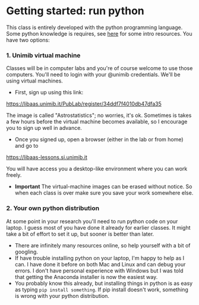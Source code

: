 # Getting started: run python

This class is entirely developed with the python programming language. Some python knowledge is requires, see [here](README.md) for some intro resources. You have two options:

### 1. Unimib virtual machine

Classes will be in computer labs and you're of course welcome to use those computers. You'll need to login with your @unimib credentials. We'll be using virtual machines. 

- First, sign up using this link:

https://libaas.unimib.it/PubLab/register/34ddf7f4010db47dfa35

The image is called "Astrostatistics"; no worries, it's ok. Sometimes is takes a few hours before the virtual machine becomes available, so I encourage you to sign up well in advance.  

- Once you signed up, open a browser (either in the lab or from home) and go to

https://libaas-lessons.si.unimib.it

You will have access you a desktop-like environment where you can work freely. 

- **Important** The virtual-machine images can be erased without notice. So when each class is over make sure you save your work somewhere else.


### 2. Your own python distribution
At some point in your research you'll need to run python code on your laptop. I guess most of you have done it already for earlier classes. It might take a bit of effort to set it up, but sooner is better than later.

- There are infinitely many resources online, so help yourself with a bit of googling.
- If have trouble installing python on your laptop, I'm happy to help as I can. I have done it before on both Mac and Linux and can debug your errors. I don't have personal experience with Windows but I was told that getting the Anaconda installer is now the easiest way.
- You probably know this already, but installing things in python is as easy as typing `pip install something`. If pip install doesn't work, something is wrong with your python distribution.
